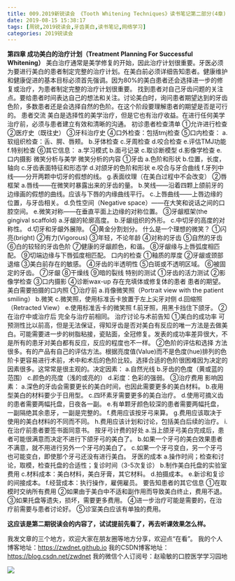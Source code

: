 ```yaml
---
title: 009.2019新锐读会 《Tooth Whitening Techniques》读书笔记第二部分(4章)
date: 2019-08-15 15:38:17
tags: [周锐,2019锐读会,牙齿美白,读书笔记,网络学习]
categories: 2019锐读会
---
```


**第四章 成功美白的治疗计划（Treatment Planning For Successful Whitening）**
美白治疗通常是美学修复的开始，因此治疗计划很重要。牙医必须为要进行美白的患者制定完整的治疗计划。在美白前必须详细告知患者。健康维护和健康促进的基本目标必须首先强调。因为80%的美白患者还会选择进一步的修复或治疗，为患者制定完整的治疗计划很重要。
找到患者对自己牙齿问题的关注点。要给患者时间表达自己的想法和关注。讨论美白时，询问患者期望达到的牙齿色阶，多数患者还是会选择自然的色阶。在这个阶段要理解患者的期望是否是可行的。
患者交流
美白是选择性的美学治疗，但是它也有治疗收益。在进行任何美学治疗前，必须与患者建立有效和清晰的沟通。
初诊患者检查清单
①允许进行检查
②医疗史（既往史）
③牙科治疗史
④口外检查：包括tmj检查
⑤口内检查：
a.软组织检查：舌、腭、唇颊。
b.牙体检查
c.牙周检查
d.咬合检查
e.评估TMJ功能
f.特别检查
⑥其它信息：
a.学习模式
b.面弓记录
c.取诊断模型
d.影像学检查
e.口内摄影
微笑分析与美学
微笑分析的内容
①牙齿
a.色阶和形状
b.位置，长度，轴向
c.牙齿表面特征和形态学
d.对颌牙的色阶和形状
e.咬合与牙合曲线
f.牙列中线——分开两颗中切牙的假想的线。
g.表面纹理（在美白过程中不会改变）
②唇框架
a.唇线——在微笑时暴露出来的牙齿的量。
b.笑线——沿着四颗上颌前牙的边缘画的假想的曲线。应该与下唇的内缘曲线平行。
c.上唇曲线——上唇边缘的位置，与牙齿相关。
d.负性空间（Negative space）——在大笑和说话之间的口腔空间。
e.微笑对称——在垂直平面上边缘的对称位置。
③牙龈框架(the gingival scaffold)
a.牙龈的轮廓高度。
b.牙龈组织的外形。
c.中切牙的高度的对称性。
d.切牙和牙龈外展隙。
④黄金分割划分。
什么是一个理想的微笑？
①闪亮(bright)
②有力(Vigorous)
③年轻，不论年龄
④对称的牙齿
⑤自然的牙齿
⑥白的较轻的牙齿色阶
⑦健康的牙龈颜色，和谐。
⑧牙龈缘与上唇弧度相匹配。
⑨切端边缘与下唇弧度相匹配。
口内的检查
①釉质的厚度
②牙龈或颈部退缩
③美白前存在的敏感。
④牙齿的半透明性
⑤白斑或不透明区域。
⑥被固定的牙齿。
⑦牙龈
⑧干燥线
⑨暗的裂线
特别的测试
①牙齿的活力测试
②影像学检查
③口内摄影
④诊断wax-up
存在充填体或修复体的患者
患者的期望。
美白需要拍摄的口内照
①治疗前
a.肖像微笑照（Portrait view with the patient smiling）
b.微笑
c.微笑照，使用标准舌卡放置于左上尖牙对侧
d.回缩照（Retracted View）
e.使用标准舌卡的微笑照
f.前牙照，用黑卡挡住下颌牙。
②在治疗中或治疗后
完全与治疗前相同。
治疗讨论与术前告知
①美白的成功率
可预测性比以前高，但是无法保证，得知牙齿是否对美白有反应的唯一方法是去做美白。可能需要进一步的树脂粘接，瓷贴面，全冠修复。发表的成功率差异很大，不是所有的患牙对美白都有反应，反应的程度也不一样。
②色阶的评估和选择
方法很多。有的产品有自己的评估方法。根据亮度值(Value)而不是色度(hue)排列的色阶卡更容易进行术前，术中和术后的色阶比较。选择合适的色阶很困难因为决定的因素很多。这常常是很主观的。决定因素：
a.自然光线
b.牙齿的色度（黄或蓝的范围）
c.颜色的亮度（浅的或亮的）
d.彩度：色彩的强弱。
③治疗费用
影响因素：
a.深色的牙齿会需要更长的美白时间，也因此需要更多的美白材料。
b.夜用型美白的材料要少于日用型。
c.四环素牙需要更多的美白治疗。
d.使用可摘义齿的患者需要两幅托盘，日夜各一副。
e.有单颗牙颜色较深的患者需要两幅托盘，一副隔绝其余患牙，一副是完整的。
f.费用应该按牙弓来算。
g.费用应该取决于使用的美白材料的不同而不同。
h.费用应该计划和讨论，包括美白后续的治疗。
i.在治疗前患者要签书面同意书。
按牙弓计费的好处
a.当上颌牙弓美白完成后，患者可能很满意而决定不进行下颌牙弓的美白了。
b.如果一个牙弓的美白效果患者不满意，就不用进行另外一个牙弓的美白了。
c.如果一个牙弓变白，另一个牙弓也可能变白，即使那个牙弓还没有进行美白。
牙医的成本
a.操作时间；检查和讨论，取模，检查托盘的合适性；复诊时间（3-5次复诊）
b.制作美白托盘的实验室费用
c.材料成本：美白材料，美白牙膏，其它材料。
d.拍摄成本。
e.新诊和复诊的间接成本。
f.经营成本：执行操作，雇佣雇员。
要告知患者的其它信息
①在取模时交纳所有费用
②如果由于美白中不适和副作用而导致美白终止，费用不退。
③如果托盘等遗失，损坏，需要更多费用。
④进一步治疗可能是需要的，在治疗前需要与患者讨论好。
⑤诊室美白应该有单独的费用。

**这应该是第二期锐读会的内容了，试试提前先看了，再去听课效果怎么样。**

我发文章的三个地方，欢迎大家在朋友圈等地方分享，欢迎点“在看”。
我的个人博客地址：https://zwdnet.github.io
我的CSDN博客地址：https://blog.csdn.net/zwdnet
我的微信个人订阅号：赵瑜敏的口腔医学学习园地


![](https://zymblog-1258069789.cos.ap-chengdu.myqcloud.com/other/wx.jpg)